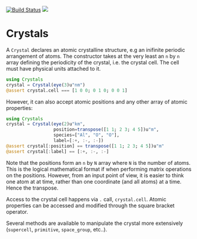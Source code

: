 [![Build Status](https://travis-ci.org/mdavezac/Crystals.jl.svg?branch=master)](https://travis-ci.org/mdavezac/Crystals.jl)
[![](https://img.shields.io/badge/docs-stable-blue.svg)](https://mdavezac.github.io/Crystals.jl/latest)

# Crystals

A `Crystal` declares an atomic crystalline structure, e.g an inifinite periodic
arrangement of atoms. The constructor takes at the very least an `n` by `n` array defining
the periodicity of the crystal, i.e. the crystal cell. The cell must have physical units
attached to it.

```julia
using Crystals
crystal = Crystal(eye(3)u"nm")
@assert crystal.cell === [1 0 0; 0 1 0; 0 0 1]
```

However, it can also accept atomic positions and any other array of atomic
properties:

```julia
using Crystals
crystal = Crystal(eye(2)u"km",
                  position=transpose([1 1; 2 3; 4 5])u"m",
                  species=["Al", "O", "O"],
                  label=[:+, :-, :-])
@assert crystal[:position] == transpose([1 1; 2 3; 4 5])u"m"
@assert crystal[:label] == [:+, :-, :-]
```

Note that the positions form an `n` by `N` array where `N` is the number of atoms. This is
the logical mathematical format if when performing matrix operations on the positions.
However, from an input point of view, it is easier to think one atom at at time, rather than
one coordinate (and all atoms) at a time. Hence the transpose.

Access to the crystal cell happens via `.` call, `crystal.cell`. Atomic properties can be
accessed and modified through the square bracket operator.

Several methods are available to manipulate the crystal more extensively (`supercell`,
`primitive`, `space_group`, etc..).
